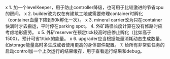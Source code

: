 x 1. 加一个levelKeeper，用于防止controller降级，也可用于比较激进的节省cpu的房间。
x 2. builder改为仅在有建筑工地或需要修理container时孵化（container血量下降到50k孵化一次）。
x 3. mineral carrier改为只在container快满时才去搬运，平时停在parking spot。
4. 外矿路径长度计算在没有修路时应考虑地形疲劳。
x 5. 外矿reserver在预定tick较高时应停止孵化（比如高于1500）。预计可省1/tick的能量。
x 6. upgrader应当根据能量消耗动态生成数量。如storage能量高时多生成或者使用更高的身体部件配置。
7. 给所有非常驻任务的启动control加一个上次运行的结果缓存，用于查看运行结果和debug。